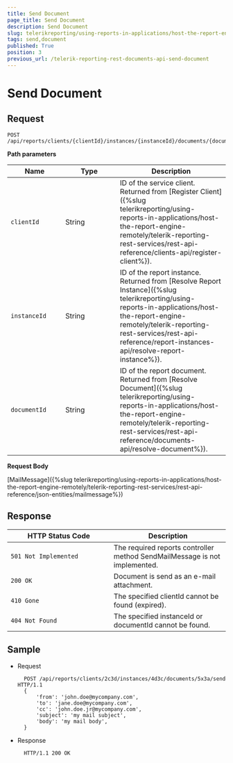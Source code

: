 ```yaml
---
title: Send Document
page_title: Send Document 
description: Send Document
slug: telerikreporting/using-reports-in-applications/host-the-report-engine-remotely/telerik-reporting-rest-services/rest-api-reference/documents-api/send-document
tags: send,document
published: True
position: 3
previous_url: /telerik-reporting-rest-documents-api-send-document
---
```

<style>
table th:first-of-type {
    width: 25%;
}
table th:nth-of-type(2) {
    width: 25%;
}
table th:nth-of-type(3) {
    width: 50%;
}
</style>

# Send Document

## Request
    
	POST /api/reports/clients/{clientId}/instances/{instanceId}/documents/{documentId}/send

__Path parameters__ 

| Name | Type | Description |
| ------ | ------ | ------ |
|`clientId`|String|ID of the service client. Returned from [Register Client]({%slug telerikreporting/using-reports-in-applications/host-the-report-engine-remotely/telerik-reporting-rest-services/rest-api-reference/clients-api/register-client%}).|
|`instanceId`|String|ID of the report instance. Returned from [Resolve Report Instance]({%slug telerikreporting/using-reports-in-applications/host-the-report-engine-remotely/telerik-reporting-rest-services/rest-api-reference/report-instances-api/resolve-report-instance%}).|
|`documentId`|String|ID of the report document. Returned from [Resolve Document]({%slug telerikreporting/using-reports-in-applications/host-the-report-engine-remotely/telerik-reporting-rest-services/rest-api-reference/documents-api/resolve-document%}).|

__Request Body__ 

[MailMessage]({%slug telerikreporting/using-reports-in-applications/host-the-report-engine-remotely/telerik-reporting-rest-services/rest-api-reference/json-entities/mailmessage%})

## Response

| HTTP Status Code | Description |
| ------ | ------ |
|`501 Not Implemented`|The required reports controller method SendMailMessage is not implemented.|
|`200 OK`|Document is send as an e-mail attachment.|
|`410 Gone`|The specified clientId cannot be found (expired).|
|`404 Not Found`|The specified instanceId or documentId cannot be found.|

## Sample

* Request 

		POST /api/reports/clients/2c3d/instances/4d3c/documents/5x3a/send HTTP/1.1
		{
			'from': 'john.doe@mycompany.com',
			'to': 'jane.doe@mycompany.com',
			'cc': 'john.doe.jr@mycompany.com',
			'subject': 'my mail subject',
			'body': 'my mail body',
		}
        
* Response 
    
		HTTP/1.1 200 OK
